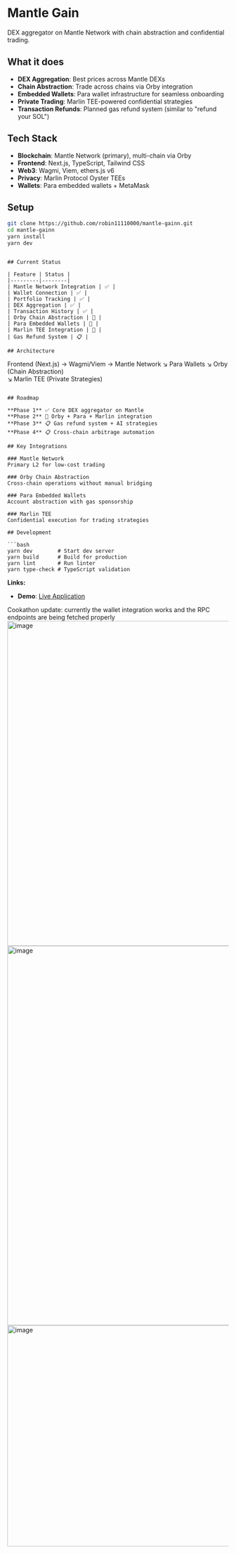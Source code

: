 # Mantle Gain

DEX aggregator on Mantle Network with chain abstraction and confidential trading.

## What it does

- **DEX Aggregation**: Best prices across Mantle DEXs
- **Chain Abstraction**: Trade across chains via Orby integration  
- **Embedded Wallets**: Para wallet infrastructure for seamless onboarding
- **Private Trading**: Marlin TEE-powered confidential strategies
- **Transaction Refunds**: Planned gas refund system (similar to "refund your SOL")

## Tech Stack

- **Blockchain**: Mantle Network (primary), multi-chain via Orby
- **Frontend**: Next.js, TypeScript, Tailwind CSS
- **Web3**: Wagmi, Viem, ethers.js v6
- **Privacy**: Marlin Protocol Oyster TEEs
- **Wallets**: Para embedded wallets + MetaMask

## Setup

```bash
git clone https://github.com/robin11110000/mantle-gainn.git
cd mantle-gainn
yarn install
yarn dev
```


```

## Current Status

| Feature | Status |
|---------|--------|
| Mantle Network Integration | ✅ |
| Wallet Connection | ✅ |
| Portfolio Tracking | ✅ |
| DEX Aggregation | ✅ |
| Transaction History | ✅ |
| Orby Chain Abstraction | 🔄 |
| Para Embedded Wallets | 🔄 |
| Marlin TEE Integration | 🔄 |
| Gas Refund System | 📋 |

## Architecture

```
Frontend (Next.js) → Wagmi/Viem → Mantle Network
                 ↘ Para Wallets
                 ↘ Orby (Chain Abstraction)  
                 ↘ Marlin TEE (Private Strategies)
```

## Roadmap

**Phase 1** ✅ Core DEX aggregator on Mantle  
**Phase 2** 🔄 Orby + Para + Marlin integration  
**Phase 3** 📋 Gas refund system + AI strategies  
**Phase 4** 📋 Cross-chain arbitrage automation

## Key Integrations

### Mantle Network
Primary L2 for low-cost trading

### Orby Chain Abstraction
Cross-chain operations without manual bridging

### Para Embedded Wallets  
Account abstraction with gas sponsorship

### Marlin TEE
Confidential execution for trading strategies

## Development

```bash
yarn dev        # Start dev server
yarn build      # Build for production  
yarn lint       # Run linter
yarn type-check # TypeScript validation
```

**Links:**
- **Demo**: [Live Application](https://www.youtube.com/watch?v=Tlsa3Z32Cp4)

Cookathon update:
currently the wallet integration works and the RPC endpoints are being fetched properly
<img width="1509" height="739" alt="image" src="https://github.com/user-attachments/assets/1afc1606-ab42-4287-bceb-e6ccc8d80640" />
<img width="1176" height="863" alt="image" src="https://github.com/user-attachments/assets/66fe075b-84a7-4269-a6cb-b59e441595dd" />
<img width="1128" height="503" alt="image" src="https://github.com/user-attachments/assets/499db37b-df96-498c-a8a5-5c3879dc75fa" />




